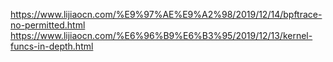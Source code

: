 https://www.lijiaocn.com/%E9%97%AE%E9%A2%98/2019/12/14/bpftrace-no-permitted.html
https://www.lijiaocn.com/%E6%96%B9%E6%B3%95/2019/12/13/kernel-funcs-in-depth.html
